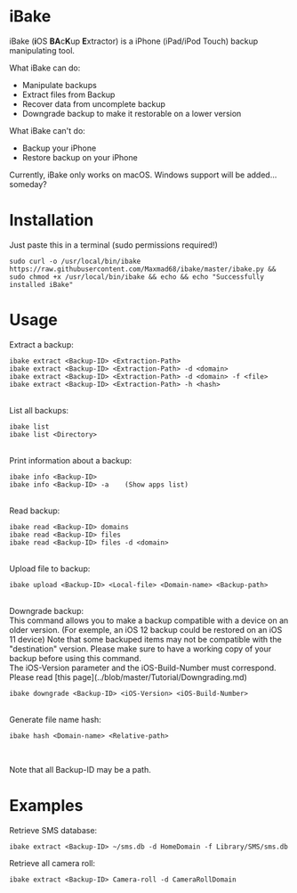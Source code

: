# iBake
iBake (<b>i</b>OS <b>BA</b>c<b>K</b>up <b>E</b>xtractor) is a iPhone (iPad/iPod Touch) backup manipulating tool.

What iBake can do:
- Manipulate backups
- Extract files from Backup
- Recover data from uncomplete backup
- Downgrade backup to make it restorable on a lower version

What iBake can't do:
- Backup your iPhone
- Restore backup on your iPhone

Currently, iBake only works on macOS.
Windows support will be added... someday?

# Installation
Just paste this in a terminal (sudo permissions required!)

    sudo curl -o /usr/local/bin/ibake https://raw.githubusercontent.com/Maxmad68/ibake/master/ibake.py && sudo chmod +x /usr/local/bin/ibake && echo && echo "Successfully installed iBake"


# Usage

Extract a backup:</br>

    ibake extract <Backup-ID> <Extraction-Path>
	ibake extract <Backup-ID> <Extraction-Path> -d <domain>
	ibake extract <Backup-ID> <Extraction-Path> -d <domain> -f <file>
	ibake extract <Backup-ID> <Extraction-Path> -h <hash>
   
<br>
List all backups:<br>

    ibake list
    ibake list <Directory>
    
<br>
Print information about a backup:<br>

    ibake info <Backup-ID>
    ibake info <Backup-ID> -a    (Show apps list)
    
<br>
Read backup:<br>

    ibake read <Backup-ID> domains
	ibake read <Backup-ID> files
	ibake read <Backup-ID> files -d <domain>
    
<br>
Upload file to backup:<br>

    ibake upload <Backup-ID> <Local-file> <Domain-name> <Backup-path>
    
<br>
Downgrade backup:<br>
This command allows you to make a backup compatible with a device on an older version. (For exemple, an iOS 12 backup could be restored on an iOS 11 device)
Note that some backuped items may not be compatible with the "destination" version. Please make sure to have a working copy of your backup before using this command.<br>The iOS-Version parameter and the iOS-Build-Number must correspond.<br>
Please read [this page](../blob/master/Tutorial/Downgrading.md)

    ibake downgrade <Backup-ID> <iOS-Version> <iOS-Build-Number>

<br>
Generate file name hash:<br>

    ibake hash <Domain-name> <Relative-path>
    
<br>

Note that all Backup-ID may be a path.
# Examples

Retrieve SMS database:<br>

    ibake extract <Backup-ID> ~/sms.db -d HomeDomain -f Library/SMS/sms.db
     
Retrieve all camera roll:

    ibake extract <Backup-ID> Camera-roll -d CameraRollDomain
